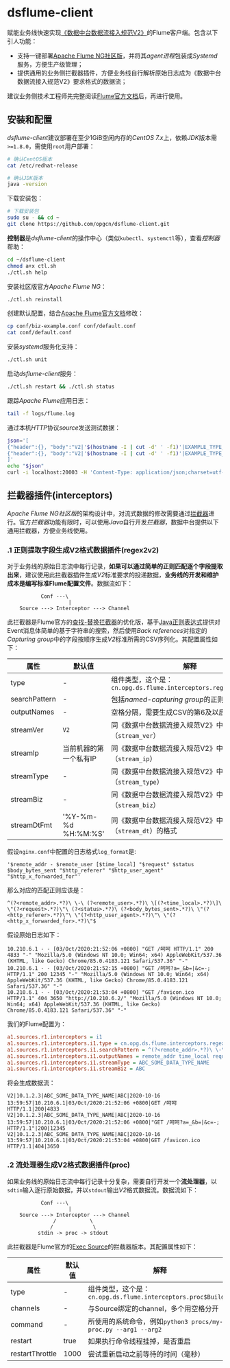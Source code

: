 # dsflume-client

赋能业务线快速实现[《数据中台数据流接入规范V2》](https://gitlab.opg.cn/snippets/21)的Flume客户端。包含以下引人功能：

- 支持一键部署[Apache Flume NG社区版](http://flume.apache.org/releases/content/1.9.0/FlumeUserGuide.html)，并将其*agent进程*包装成*Systemd*服务，方便生产级管理；
- 提供通用的业务侧拦截器插件，方便业务线自行解析原始日志成为《数据中台数据流接入规范V2》要求格式的数据流；

建议业务侧技术工程师先完整阅读[Flume官方文档](https://flume.liyifeng.org/)后，再进行使用。

## 安装和配置

*dsflume-client*建议部署在至少1GiB空闲内存的*CentOS 7.x*上，依赖*JDK*版本需`>=1.8.0`，需使用`root`用户部署：
```bash
# 确认CentOS版本
cat /etc/redhat-release

# 确认JDK版本
java -version
```

下载安装包：
```bash
# 下载安装包
sudo su - && cd ~
git clone https://github.com/opgcn/dsflume-client.git
```

**控制器**是*dsflume-client*的操作中心（类似`kubectl`、`systemctl`等），查看*控制器*帮助：
```bash
cd ~/dsflume-client
chmod a+x ctl.sh
./ctl.sh help
```

安装社区版官方*Apache Flume NG*：
```bash
./ctl.sh reinstall
```

创建默认配置，结合[Apache Flume官方文档](http://flume.apache.org/releases/content/1.9.0/FlumeUserGuide.html)修改：
```bash
cp conf/biz-example.conf conf/default.conf
cat conf/default.conf
```

安装*systemd*服务化支持：
```bash
./ctl.sh unit
```

启动*dsflume-client*服务：
```bash
./ctl.sh restart && ./ctl.sh status
```

跟踪*Apache Flume*应用日志：
```bash
tail -f logs/flume.log
```

通过本机*HTTP*协议*source*发送测试数据：
```bash
json='[
{"header":{}, "body":"V2|'$(hostname -I | cut -d' ' -f1)'|EXAMPLE_TYPE_1|EXAMPLE|'$(date +"%F %T")'|line-1"},
{"header":{}, "body":"V2|'$(hostname -I | cut -d' ' -f1)'|EXAMPLE_TYPE_2|EXAMPLE|'$(date +"%F %T")'|line-2"}
]'
echo "$json"
curl -i localhost:20003 -H 'Content-Type: application/json;charset=utf-8' -d "$json"
```

## 拦截器插件(interceptors)

*Apache Flume NG社区版*的架构设计中，对流式数据的修改需要通过[拦截器](https://flume.liyifeng.org/#id54)进行。官方*拦截器*功能有限时，可以使用*Java*自行开发*拦截器*，数据中台提供以下通用拦截器，方便业务线使用。

### .1 正则提取字段生成V2格式数据插件(regex2v2)

对于业务线的原始日志流中每行记录，**如果可以通过简单的正则匹配逐个字段提取出来**，建议使用此拦截器插件生成*V2*标准要求的投递数据，**业务线的开发和维护成本是编写标准Flume配置文件**。数据流如下：

```text
           Conf ---\
                    |
    Source ---> Interceptor ---> Channel
```

此拦截器是Flume官方的[查找-替换拦截器](https://flume.liyifeng.org/#id59)的优化版，基于[Java正则表达式](https://docs.oracle.com/javase/8/docs/api/java/util/regex/Pattern.html)提供对Event消息体简单的基于字符串的搜索，然后使用*Back references*对指定的*Capturing group*中的字段按顺序生成*V2*标准所需的CSV序列化。其配置属性如下：

属性 | 默认值 | 解释
---- | ---- | ----
type | - | 组件类型，这个是：`cn.opg.ds.flume.interceptors.regex2v2$Builder`
searchPattern | - | 包括*named-capturing group*的正则表达式
outputNames | - | 空格分隔，需要生成CSV的第6及以后字段名
streamVer | `V2` | 同《数据中台数据流接入规范V2》中描述（`stream_ver`）
streamIp | 当前机器的第一个私有IP | 同《数据中台数据流接入规范V2》中描述（`stream_ip`）
streamType | - | 同《数据中台数据流接入规范V2》中描述（`stream_type`）
streamBiz | - | 同《数据中台数据流接入规范V2》中描述（`stream_biz`）
streamDtFmt | '%Y-%m-%d %H:%M:%S' | 同《数据中台数据流接入规范V2》中描述（`stream_dt`）的格式

假设`nginx.conf`中配置的日志格式`log_format`是:
```text
'$remote_addr - $remote_user [$time_local] "$request" $status $body_bytes_sent "$http_referer" "$http_user_agent" "$http_x_forwarded_for"'
```

那么对应的匹配正则应该是：
```text
^(?<remote_addr>.*?)\ \-\ (?<remote_user>.*?)\ \[(?<time_local>.*?)\]\ \"(?<request>.*?)\"\ (?<status>.*?)\ (?<body_bytes_sent>.*?)\ \"(?<http_referer>.*?)\"\ \"(?<http_user_agent>.*?)\"\ \"(?<http_x_forwarded_for>.*?)\"$
```

假设原始日志如下：
```text
10.210.6.1 - - [03/Oct/2020:21:52:06 +0800] "GET /呵呵 HTTP/1.1" 200 4833 "-" "Mozilla/5.0 (Windows NT 10.0; Win64; x64) AppleWebKit/537.36 (KHTML, like Gecko) Chrome/85.0.4183.121 Safari/537.36" "-"
10.210.6.1 - - [03/Oct/2020:21:52:15 +0800] "GET /呵呵?a=_&b=|&c=-; HTTP/1.1" 200 12345 "-" "Mozilla/5.0 (Windows NT 10.0; Win64; x64) AppleWebKit/537.36 (KHTML, like Gecko) Chrome/85.0.4183.121 Safari/537.36" "-"
10.210.6.1 - - [03/Oct/2020:21:53:04 +0800] "GET /favicon.ico HTTP/1.1" 404 3650 "http://10.210.6.2/" "Mozilla/5.0 (Windows NT 10.0; Win64; x64) AppleWebKit/537.36 (KHTML, like Gecko) Chrome/85.0.4183.121 Safari/537.36" "-"
```

我们的Flume配置为：
```ini
a1.sources.r1.interceptors = i1
a1.sources.r1.interceptors.i1.type = cn.opg.ds.flume.interceptors.regex2v2$Builder
a1.sources.r1.interceptors.i1.searchPattern = ^(?<remote_addr>.*?)\ \-\ (?<remote_user>.*?)\ \[(?<time_local>.*?)\]\ \"(?<request>.*?)\"\ (?<status>.*?)\ (?<body_bytes_sent>.*?)\ \"(?<http_referer>.*?)\"\ \"(?<http_user_agent>.*?)\"\ \"(?<http_x_forwarded_for>.*?)\"$
a1.sources.r1.interceptors.i1.outputNames = remote_addr time_local request status body_bytes_sent
a1.sources.r1.interceptors.i1.streamType = ABC_SOME_DATA_TYPE_NAME
a1.sources.r1.interceptors.i1.streamBiz = ABC
```

将会生成数据流：
```text
V2|10.1.2.3|ABC_SOME_DATA_TYPE_NAME|ABC|2020-10-16 13:59:57|10.210.6.1|03/Oct/2020:21:52:06 +0800|GET /呵呵 HTTP/1.1|200|4833
V2|10.1.2.3|ABC_SOME_DATA_TYPE_NAME|ABC|2020-10-16 13:59:57|10.210.6.1|03/Oct/2020:21:52:06 +0800|"GET /呵呵?a=_&b=|&c=-; HTTP/1.1"|200|12345
V2|10.1.2.3|ABC_SOME_DATA_TYPE_NAME|ABC|2020-10-16 13:59:57|10.210.6.1|03/Oct/2020:21:53:04 +0800|GET /favicon.ico HTTP/1.1|404|3650
```

### .2 流处理器生成V2格式数据插件(proc)

如果业务线的原始日志流中每行记录十分复杂，需要自行开发一个**流处理器**，以`sdtin`输入逐行原始数据，并以`stdout`输出*V2*格式数据流。数据流如下：

```text
           Conf ---\
                    |
    Source ---> Interceptor ---> Channel
               /           \
              /             \
          stdin -> proc -> stdout
```

此拦截器是Flume官方的[Exec Source](https://flume.liyifeng.org/#exec-source)的拦截器版本。其配置属性如下：

属性 | 默认值 | 解释
---- | ---- | ----
type | - | 组件类型，这个是：`cn.opg.ds.flume.interceptors.proc$Builder`
channels | - | 与Source绑定的channel，多个用空格分开
command | - | 所使用的系统命令，例如`python3 procs/my-proc.py --arg1 --arg2`
restart | true | 如果执行命令线程挂掉，是否重启
restartThrottle | 1000 | 尝试重新启动之前等待的时间（毫秒）




